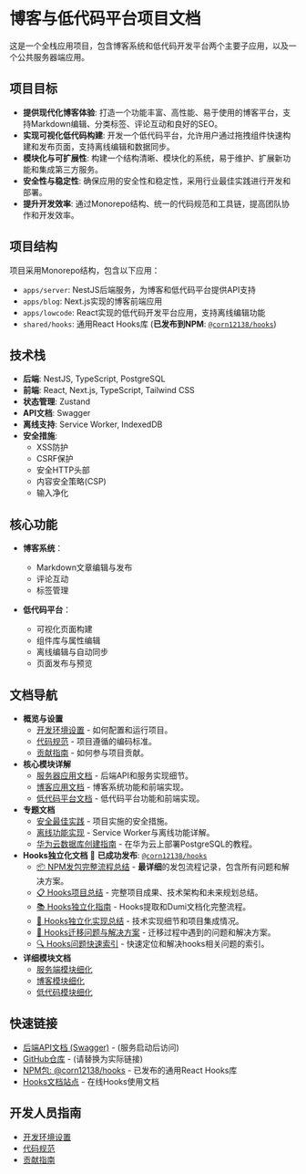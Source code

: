 # 博客与低代码平台项目文档

这是一个全栈应用项目，包含博客系统和低代码开发平台两个主要子应用，以及一个公共服务器端应用。

## 项目目标

- **提供现代化博客体验**: 打造一个功能丰富、高性能、易于使用的博客平台，支持Markdown编辑、分类标签、评论互动和良好的SEO。
- **实现可视化低代码构建**: 开发一个低代码平台，允许用户通过拖拽组件快速构建和发布页面，支持离线编辑和数据同步。
- **模块化与可扩展性**: 构建一个结构清晰、模块化的系统，易于维护、扩展新功能和集成第三方服务。
- **安全性与稳定性**: 确保应用的安全性和稳定性，采用行业最佳实践进行开发和部署。
- **提升开发效率**: 通过Monorepo结构、统一的代码规范和工具链，提高团队协作和开发效率。

## 项目结构

项目采用Monorepo结构，包含以下应用：

- `apps/server`: NestJS后端服务，为博客和低代码平台提供API支持
- `apps/blog`: Next.js实现的博客前端应用
- `apps/lowcode`: React实现的低代码开发平台应用，支持离线编辑功能
- `shared/hooks`: 通用React Hooks库 (**已发布到NPM**: [`@corn12138/hooks`](https://www.npmjs.com/package/@corn12138/hooks))

## 技术栈

- **后端**: NestJS, TypeScript, PostgreSQL
- **前端**: React, Next.js, TypeScript, Tailwind CSS
- **状态管理**: Zustand
- **API文档**: Swagger
- **离线支持**: Service Worker, IndexedDB
- **安全措施**: 
  - XSS防护
  - CSRF保护
  - 安全HTTP头部
  - 内容安全策略(CSP)
  - 输入净化

## 核心功能

- **博客系统**：
  - Markdown文章编辑与发布
  - 评论互动
  - 标签管理
  
- **低代码平台**：
  - 可视化页面构建
  - 组件库与属性编辑
  - 离线编辑与自动同步
  - 页面发布与预览

## 文档导航

- **概览与设置**
  - [开发环境设置](./setup.md) - 如何配置和运行项目。
  - [代码规范](./code-standards.md) - 项目遵循的编码标准。
  - [贡献指南](./contributing.md) - 如何参与项目贡献。
- **核心模块详解**
  - [服务器应用文档](./server/README.md) - 后端API和服务实现细节。
  - [博客应用文档](./blog/README.md) - 博客系统功能和前端实现。
  - [低代码平台文档](./lowcode/README.md) - 低代码平台功能和前端实现。
- **专题文档**
  - [安全最佳实践](./security.md) - 项目实施的安全措施。
  - [离线功能实现](./offline-features.md) - Service Worker与离线功能详解。
  - [华为云数据库创建指南](./modules/华为云数据库创建.md) - 在华为云上部署PostgreSQL的教程。
- **Hooks独立化文档** 🎉 **已成功发布**: [`@corn12138/hooks`](https://www.npmjs.com/package/@corn12138/hooks)
  - [📦 NPM发包完整流程总结](./npm-publishing-complete-guide.md) - **最详细**的发包流程记录，包含所有问题和解决方案。
  - [📋 Hooks项目总结](./hooks-project-summary.md) - 完整项目成果、技术架构和未来规划总结。
  - [📚 Hooks独立化指南](./hooks-independence-guide.md) - Hooks提取和Dumi文档化完整流程。
  - [🔧 Hooks独立化实现总结](./hooks-independence-implementation.md) - 技术实现细节和项目集成情况。
  - [🚨 Hooks迁移问题与解决方案](./hooks-migration-issues-solutions.md) - 迁移过程中遇到的问题和解决方案。
  - [🔍 Hooks问题快速索引](./hooks-troubleshooting-index.md) - 快速定位和解决hooks相关问题的索引。
- **详细模块文档**
  - [服务端模块细化](./modules/server.md)
  - [博客模块细化](./modules/blog.md)
  - [低代码模块细化](./modules/lowcode.md)

## 快速链接

- [后端API文档 (Swagger)](http://localhost:3001/api/docs) - (服务启动后访问)
- [GitHub仓库](https://github.com/yourusername/AI-code) - (请替换为实际链接)
- [NPM包: @corn12138/hooks](https://www.npmjs.com/package/@corn12138/hooks) - 已发布的通用React Hooks库
- [Hooks文档站点](https://corn12138.github.io/ai-code-hooks) - 在线Hooks使用文档

## 开发人员指南

- [开发环境设置](./setup.md)
- [代码规范](./code-standards.md)
- [贡献指南](./contributing.md)
